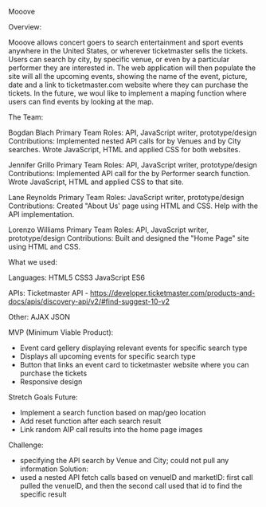 Mooove




Overview:

Mooove allows concert goers to search entertainment and sport events anywhere in the United States, or wherever ticketmaster sells the tickets. Users can search by
city, by specific venue, or even by a particular performer they are interested in. The web application will then populate the site will all the upcoming events,
showing the name of the event, picture, date and a link to ticketmaster.com website where they can purchase the tickets. In the future, we woul like to implement
a maping function where users can find events by looking at the map.



The Team:

Bogdan Blach
Primary Team Roles: API, JavaScript writer, prototype/design
Contributions: Implemented nested API calls for by Venues and by City searches. Wrote JavaScript, HTML and applied CSS for both websites.

Jennifer Grillo
Primary Team Roles: API, JavaScript writer, prototype/design
Contributions: Implemented API call for the by Performer search function. Wrote JavaScript, HTML and applied CSS to that site.

Lane Reynolds
Primary Team Roles: JavaScript writer, prototype/design
Contributions: Created "About Us' page using HTML and CSS. Help with the API implementation.

Lorenzo Williams
Primary Team Roles: API, JavaScript writer, prototype/design
Contributions: Built and designed the "Home Page" site using HTML and CSS.



What we used:

Languages:
HTML5
CSS3
JavaScript ES6


APIs:
Ticketmaster API - https://developer.ticketmaster.com/products-and-docs/apis/discovery-api/v2/#find-suggest-10-v2

Other:
AJAX
JSON


MVP (Minimum Viable Product):
- Event card gellery displaying relevant events for specific search type
- Displays all upcoming events for specific search type
- Button that links an event card to ticketmaster website where you can purchase the tickets
- Responsive design


Stretch Goals Future:
- Implement a search function based on map/geo location
- Add reset function after each search result
- Link random AIP call results into the home page images


Challenge:
 - specifying the API search by Venue and City; could not pull any information
 Solution:
 - used a nested API fetch calls based on venueID and marketID: first call pulled the venueID, and then the second call used that id to find the specific result
 


